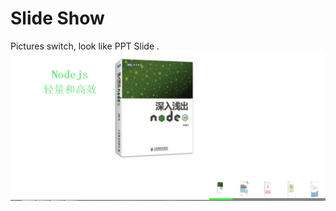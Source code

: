 # Slide Show
Pictures switch, look like PPT Slide .
![](https://github.com/yxfanxiao/myFrontEndDemo/raw/master/slideshow/screenshot.png)